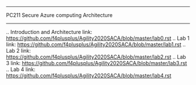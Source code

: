 *****************************************
PC211 Secure Azure computing Architecture
*****************************************

.. Introduction and Architecture link: https://github.com/f4plusplus/Agility2020SACA/blob/master/lab0.rst
.. Lab 1 link: https://github.com/f4plusplus/Agility2020SACA/blob/master/lab1.rst
.. Lab 2 link: https://github.com/f4plusplus/Agility2020SACA/blob/master/lab2.rst
.. Lab 3 link: https://github.com/f4plusplus/Agility2020SACA/blob/master/lab3.rst
.. Lab 4 link: https://github.com/f4plusplus/Agility2020SACA/blob/master/lab4.rst




